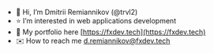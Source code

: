 - 👋 Hi, I’m Dmitrii Remiannikov (@trvl2)
- ⭐ I’m interested in web applications development
- 📁 My portfolio here [https://fxdev.tech](https://fxdev.tech)
- ✉️ How to reach me [d.remiannikov@fxdev.tech](mailto:d.remiannikov@fxdev.tech)

<!---
trvl2/trvl2 is a ✨ special ✨ repository because its `README.md` (this file) appears on your GitHub profile.
You can click the Preview link to take a look at your changes.
--->
